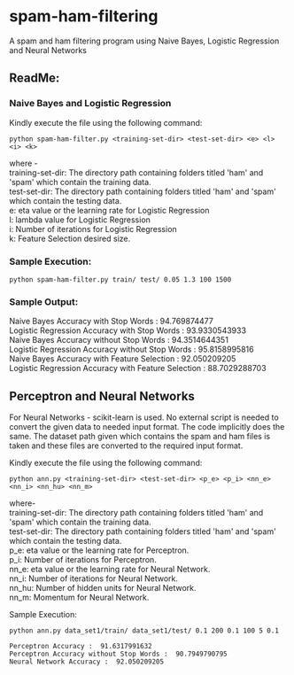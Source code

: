 # spam-ham-filtering
A spam and ham filtering program using Naive Bayes, Logistic Regression and Neural Networks

## ReadMe:

### Naive Bayes and Logistic Regression

Kindly execute the file using the following command:

```
python spam-ham-filter.py <training-set-dir> <test-set-dir> <e> <l> <i> <k>
```

 where -   
 training-set-dir: The directory path containing folders titled 'ham' and 'spam' which contain the training data.  
 test-set-dir: The directory path containing folders titled 'ham' and 'spam' which contain the testing data.  
 e: eta value or the learning rate for Logistic Regression  
 l: lambda value for Logistic Regression  
 i: Number of iterations for Logistic Regression  
 k: Feature Selection desired size.  

### Sample Execution:
```
python spam-ham-filter.py train/ test/ 0.05 1.3 100 1500
```

### Sample Output:

 Naive Bayes Accuracy with Stop Words :  94.769874477  
 Logistic Regression Accuracy with Stop Words :  93.9330543933  
 Naive Bayes Accuracy without Stop Words :  94.3514644351  
 Logistic Regression Accuracy without Stop Words :  95.8158995816  
 Naive Bayes Accuracy with Feature Selection :  92.050209205  
 Logistic Regression Accuracy with Feature Selection :  88.7029288703  

## Perceptron and Neural Networks

For Neural Networks - scikit-learn is used. No external script is needed to convert the given data to needed input format. The code implicitly does the same. The dataset path given which contains the spam and ham files is taken and these files are converted to the required input format.

Kindly execute the file using the following command:

```
python ann.py <training-set-dir> <test-set-dir> <p_e> <p_i> <nn_e> <nn_i> <nn_hu> <nn_m>
```

 where-  
 training-set-dir: The directory path containing folders titled 'ham' and 'spam' which contain the training data.  
 test-set-dir: The directory path containing folders titled 'ham' and 'spam' which contain the testing data.  
 p_e: eta value or the learning rate for Perceptron.  
 p_i: Number of iterations for Perceptron.  
 nn_e: eta value or the learning rate for Neural Network.  
 nn_i: Number of iterations for Neural Network.  
 nn_hu: Number of hidden units for Neural Network.  
 nn_m: Momentum for Neural Network.  

Sample Execution:
```
python ann.py data_set1/train/ data_set1/test/ 0.1 200 0.1 100 5 0.1

Perceptron Accuracy :  91.6317991632
Perceptron Accuracy without Stop Words :  90.7949790795
Neural Network Accuracy :  92.050209205
```
